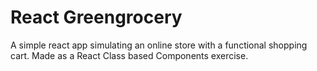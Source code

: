 # React Greengrocery
A simple react app simulating an online store with a functional shopping cart. Made as a React Class based Components exercise.